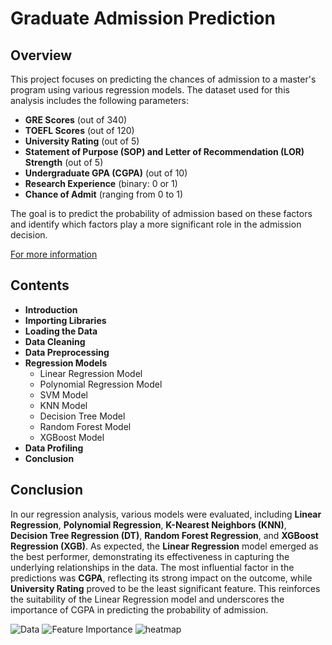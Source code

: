 # Graduate Admission Prediction

## Overview
This project focuses on predicting the chances of admission to a master's program using various regression models. The dataset used for this analysis includes the following parameters:

- **GRE Scores** (out of 340)
- **TOEFL Scores** (out of 120)
- **University Rating** (out of 5)
- **Statement of Purpose (SOP) and Letter of Recommendation (LOR) Strength** (out of 5)
- **Undergraduate GPA (CGPA)** (out of 10)
- **Research Experience** (binary: 0 or 1)
- **Chance of Admit** (ranging from 0 to 1)

The goal is to predict the probability of admission based on these factors and identify which factors play a more significant role in the admission decision.

[For more information](https://www.kaggle.com/datasets/mohansacharya/graduate-admissions/data)

## Contents
- **Introduction**
- **Importing Libraries**
- **Loading the Data**
- **Data Cleaning**
- **Data Preprocessing**
- **Regression Models**
  - Linear Regression Model
  - Polynomial Regression Model
  - SVM Model
  - KNN Model
  - Decision Tree Model
  - Random Forest Model
  - XGBoost Model
- **Data Profiling**
- **Conclusion**

## Conclusion
In our regression analysis, various models were evaluated, including **Linear Regression**, **Polynomial Regression**, **K-Nearest Neighbors (KNN)**, **Decision Tree Regression (DT)**, **Random Forest Regression**, and **XGBoost Regression (XGB)**. As expected, the **Linear Regression** model emerged as the best performer, demonstrating its effectiveness in capturing the underlying relationships in the data. The most influential factor in the predictions was **CGPA**, reflecting its strong impact on the outcome, while **University Rating** proved to be the least significant feature. This reinforces the suitability of the Linear Regression model and underscores the importance of CGPA in predicting the probability of admission.

![Data](https://cityupload.io/2024/09/4-data.png)
![Feature Importance](https://cityupload.io/2024/09/feature-importance.png)
![heatmap](https://cityupload.io/2024/09/heatmap.png)
